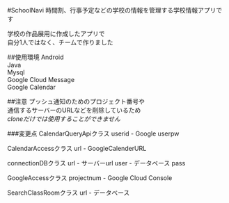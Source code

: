 #SchoolNavi
時間割、行事予定などの学校の情報を管理する学校情報アプリです

学校の作品展用に作成したアプリで  
自分1人ではなく、チームで作りました

##使用環境
Android  
Java  
Mysql  
Google Cloud Message  
Google Calendar  

##注意
プッシュ通知のためのプロジェクト番号や  
通信するサーバーのURLなどを削除しているため  
_cloneだけでは使用することができません_

###変更点
CalendarQueryApiクラス
userid - Google
userpw

CalendarAccessクラス
url - GoogleCalenderURL

connectionDBクラス
url - サーバーurl
user - データベース
pass

GoogleAccessクラス
projectnum - Google Cloud Console

SearchClassRoomクラス
url - データベース
